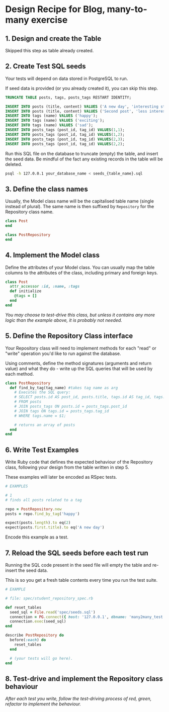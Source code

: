 # Design Recipe for Blog, many-to-many exercise

## 1. Design and create the Table

Skipped this step as table already created.

## 2. Create Test SQL seeds

Your tests will depend on data stored in PostgreSQL to run.

If seed data is provided (or you already created it), you can skip this step.

```sql
TRUNCATE TABLE posts, tags, posts_tags RESTART IDENTITY;

INSERT INTO posts (title, content) VALUES ('A new day', 'interesting stuff here');
INSERT INTO posts (title, content) VALUES ('Second post', 'less interesting stuff here');
INSERT INTO tags (name) VALUES ('happy');
INSERT INTO tags (name) VALUES ('exciting');
INSERT INTO tags (name) VALUES ('sad');
INSERT INTO posts_tags (post_id, tag_id) VALUES(1,1);
INSERT INTO posts_tags (post_id, tag_id) VALUES(1,2);
INSERT INTO posts_tags (post_id, tag_id) VALUES(2,3);
INSERT INTO posts_tags (post_id, tag_id) VALUES(2,2);
```

Run this SQL file on the database to truncate (empty) the table, and insert the seed data. Be mindful of the fact any existing records in the table will be deleted.

```bash
psql -h 127.0.0.1 your_database_name < seeds_{table_name}.sql
```

## 3. Define the class names

Usually, the Model class name will be the capitalised table name (single instead of plural). The same name is then suffixed by `Repository` for the Repository class name.

```ruby
class Post
end

class PostRepository
end
```

## 4. Implement the Model class

Define the attributes of your Model class. You can usually map the table columns to the attributes of the class, including primary and foreign keys.

```ruby
class Post
  attr_accessor :id, :name, :tags 
  def initialize
    @tags = []
  end
end
```

*You may choose to test-drive this class, but unless it contains any more logic than the example above, it is probably not needed.*

## 5. Define the Repository Class interface

Your Repository class will need to implement methods for each "read" or "write" operation you'd like to run against the database.

Using comments, define the method signatures (arguments and return value) and what they do - write up the SQL queries that will be used by each method.

```ruby
class PostRepository
  def find_by_tag(tag_name) #takes tag name as arg
    # Executes the SQL query:
    # SELECT posts.id AS post_id, posts.title, tags.id AS tag_id, tags.name AS tag_name 
    # FROM posts 
    # JOIN posts_tags ON posts.id = posts_tags.post_id
    # JOIN tags ON tags.id = posts_tags.tag_id
    # WHERE tags.name = $1;

    # returns an array of posts
  end
end
```

## 6. Write Test Examples

Write Ruby code that defines the expected behaviour of the Repository class, following your design from the table written in step 5.

These examples will later be encoded as RSpec tests.

```ruby
# EXAMPLES

# 1
# finds all posts related to a tag

repo = PostRepository.new 
posts = repo.find_by_tag('happy')

expect(posts.length).to eq(2)
expect(posts.first.title).to eq('A new day')

```

Encode this example as a test.

## 7. Reload the SQL seeds before each test run

Running the SQL code present in the seed file will empty the table and re-insert the seed data.

This is so you get a fresh table contents every time you run the test suite.

```ruby
# EXAMPLE

# file: spec/student_repository_spec.rb

def reset_tables
  seed_sql = File.read('spec/seeds.sql')
  connection = PG.connect({ host: '127.0.0.1', dbname: 'many2many_test' })
  connection.exec(seed_sql)
end

describe PostRepository do
  before(:each) do 
    reset_tables
  end

  # (your tests will go here).
end
```

## 8. Test-drive and implement the Repository class behaviour

_After each test you write, follow the test-driving process of red, green, refactor to implement the behaviour._
